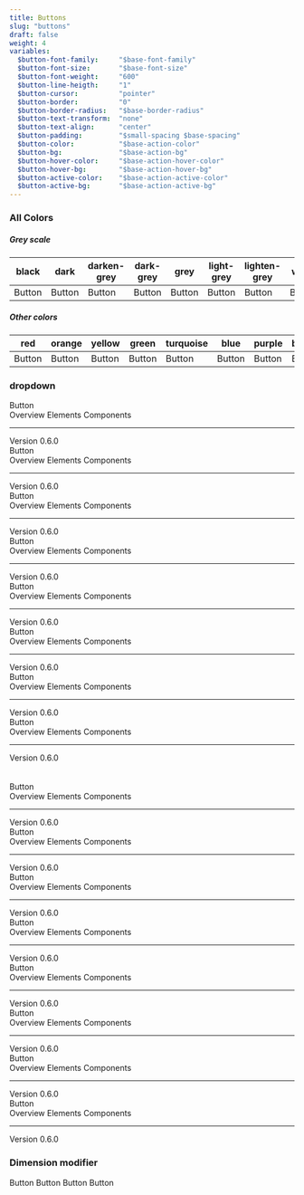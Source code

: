```yaml
---
title: Buttons
slug: "buttons"
draft: false
weight: 4
variables:
  $button-font-family:     "$base-font-family"
  $button-font-size:       "$base-font-size"
  $button-font-weight:     "600"
  $button-line-heigth:     "1"
  $button-cursor:          "pointer"
  $button-border:          "0"
  $button-border-radius:   "$base-border-radius"
  $button-text-transform:  "none"
  $button-text-align:      "center"
  $button-padding:         "$small-spacing $base-spacing"
  $button-color:           "$base-action-color"
  $button-bg:              "$base-action-bg"
  $button-hover-color:     "$base-action-hover-color"
  $button-hover-bg:        "$base-action-hover-bg"
  $button-active-color:    "$base-action-active-color"
  $button-active-bg:       "$base-action-active-bg"
---
```



<section>
  <h3>All Colors</h3>

  <h5>Grey scale</h5>
  <table class="table">
    <thead>
      <tr>
        <th class="t--small">black</th>
        <th class="t--small">dark</th>
        <th class="t--small">darken-grey</th>
        <th class="t--small">dark-grey</th>
        <th class="t--small">grey</th>
        <th class="t--small">light-grey</th>
        <th class="t--small">lighten-grey</th>
        <th class="t--small">white</th>
      </tr>
    </thead>
    <tbody>
      <tr>
        <td data-title="black"><a class="button--black">Button</a></td>
        <td data-title="dark"><a class="button--dark">Button</a></td>
        <td data-title="darken"><a class="button--darken-grey">Button</a></td>
        <td data-title="dark"><a class="button--dark-grey">Button</a></td>
        <td data-title="grey"><a class="button--grey">Button</a></td>
        <td data-title="light"><a class="button--light-grey">Button</a></td>
        <td data-title="lighten"><a class="button--lighten-grey">Button</a></td>
        <td data-title="white"><a class="button--white">Button</a></td>
      </tr>
    </tbody>
  </table>
</section>

<section>
  <h5>Other colors</h5>
  <table class="table">
    <thead>
      <tr>
        <th class="t--small">red</th>
        <th class="t--small">orange</th>
        <th class="t--small">yellow</th>
        <th class="t--small">green</th>
        <th class="t--small">turquoise</th>
        <th class="t--small">blue</th>
        <th class="t--small">purple</th>
        <th class="t--small">brown</th>
      </tr>
    </thead>
    <tbody>
      <tr>
        <td data-title="red"><a class="button--red">Button</a></td>
        <td data-title="orange"><a class="button--orange">Button</a></td>
        <td data-title="yellow"><a class="button--yellow">Button</a></td>
        <td data-title="green"><a class="button--green">Button</a></td>
        <td data-title="turquoise"><a class="button--turquoise">Button</a></td>
        <td data-title="blue"><a class="button--blue">Button</a></td>
        <td data-title="purple"><a class="button--purple">Button</a></td>
        <td data-title="brown"><a class="button--brown">Button</a></td>
      </tr>
    </tbody>
  </table>
</section>

<section>
  <h3>dropdown</h3>
  <div class="dropdown">
    <a class="dropdown__item--active button button--black">Button</a>
    <div class="dropdown__menu">
      <a class="dropdown__menu-item">Overview</a>
      <a class="dropdown__menu-item">Elements</a>
      <a class="dropdown__menu-item">Components</a>
      <hr class="dropdown__menu__divider">
      <a class="dropdown__menu-item">Version 0.6.0</a>
    </div>
  </div>
  <div class="dropdown">
    <a class="dropdown__item--active button button--dark">Button</a>
    <div class="dropdown__menu">
      <a class="dropdown__menu-item">Overview</a>
      <a class="dropdown__menu-item">Elements</a>
      <a class="dropdown__menu-item">Components</a>
      <hr class="dropdown__menu__divider">
      <a class="dropdown__menu-item">Version 0.6.0</a>
    </div>
  </div>
  <div class="dropdown">
    <a class="dropdown__item--active button button--darken-grey">Button</a>
    <div class="dropdown__menu">
      <a class="dropdown__menu-item">Overview</a>
      <a class="dropdown__menu-item">Elements</a>
      <a class="dropdown__menu-item">Components</a>
      <hr class="dropdown__menu__divider">
      <a class="dropdown__menu-item">Version 0.6.0</a>
    </div>
  </div>
  <div class="dropdown">
    <a class="dropdown__item--active button button--dark-grey">Button</a>
    <div class="dropdown__menu">
      <a class="dropdown__menu-item">Overview</a>
      <a class="dropdown__menu-item">Elements</a>
      <a class="dropdown__menu-item">Components</a>
      <hr class="dropdown__menu__divider">
      <a class="dropdown__menu-item">Version 0.6.0</a>
    </div>
  </div>
  <div class="dropdown">
    <a class="dropdown__item--active button button--grey">Button</a>
    <div class="dropdown__menu">
      <a class="dropdown__menu-item">Overview</a>
      <a class="dropdown__menu-item">Elements</a>
      <a class="dropdown__menu-item">Components</a>
      <hr class="dropdown__menu__divider">
      <a class="dropdown__menu-item">Version 0.6.0</a>
    </div>
  </div>
  <div class="dropdown">
    <a class="dropdown__item--active button button--light-grey">Button</a>
    <div class="dropdown__menu">
      <a class="dropdown__menu-item">Overview</a>
      <a class="dropdown__menu-item">Elements</a>
      <a class="dropdown__menu-item">Components</a>
      <hr class="dropdown__menu__divider">
      <a class="dropdown__menu-item">Version 0.6.0</a>
    </div>
  </div>
  <div class="dropdown">
    <a class="dropdown__item--active button button--lighten-grey">Button</a>
    <div class="dropdown__menu">
      <a class="dropdown__menu-item">Overview</a>
      <a class="dropdown__menu-item">Elements</a>
      <a class="dropdown__menu-item">Components</a>
      <hr class="dropdown__menu__divider">
      <a class="dropdown__menu-item">Version 0.6.0</a>
    </div>
  </div>
  <div class="dropdown">
    <a class="dropdown__item--active button button--white">Button</a>
    <div class="dropdown__menu">
      <a class="dropdown__menu-item">Overview</a>
      <a class="dropdown__menu-item">Elements</a>
      <a class="dropdown__menu-item">Components</a>
      <hr class="dropdown__menu__divider">
      <a class="dropdown__menu-item">Version 0.6.0</a>
    </div>
  </div>
  <br />
  <br />
  <div class="dropdown">
    <a class="dropdown__item--active button button--red">Button</a>
    <div class="dropdown__menu">
      <a class="dropdown__menu-item">Overview</a>
      <a class="dropdown__menu-item">Elements</a>
      <a class="dropdown__menu-item">Components</a>
      <hr class="dropdown__menu__divider">
      <a class="dropdown__menu-item">Version 0.6.0</a>
    </div>
  </div>
  <div class="dropdown">
    <a class="dropdown__item--active button button--orange">Button</a>
    <div class="dropdown__menu">
      <a class="dropdown__menu-item">Overview</a>
      <a class="dropdown__menu-item">Elements</a>
      <a class="dropdown__menu-item">Components</a>
      <hr class="dropdown__menu__divider">
      <a class="dropdown__menu-item">Version 0.6.0</a>
    </div>
  </div>
  <div class="dropdown">
    <a class="dropdown__item--active button button--yellow">Button</a>
    <div class="dropdown__menu">
      <a class="dropdown__menu-item">Overview</a>
      <a class="dropdown__menu-item">Elements</a>
      <a class="dropdown__menu-item">Components</a>
      <hr class="dropdown__menu__divider">
      <a class="dropdown__menu-item">Version 0.6.0</a>
    </div>
  </div>
  <div class="dropdown">
    <a class="dropdown__item--active button button--green">Button</a>
    <div class="dropdown__menu">
      <a class="dropdown__menu-item">Overview</a>
      <a class="dropdown__menu-item">Elements</a>
      <a class="dropdown__menu-item">Components</a>
      <hr class="dropdown__menu__divider">
      <a class="dropdown__menu-item">Version 0.6.0</a>
    </div>
  </div>
  <div class="dropdown">
    <a class="dropdown__item--active button button--turquoise">Button</a>
    <div class="dropdown__menu">
      <a class="dropdown__menu-item">Overview</a>
      <a class="dropdown__menu-item">Elements</a>
      <a class="dropdown__menu-item">Components</a>
      <hr class="dropdown__menu__divider">
      <a class="dropdown__menu-item">Version 0.6.0</a>
    </div>
  </div>
  <div class="dropdown">
    <a class="dropdown__item--active button button--blue">Button</a>
    <div class="dropdown__menu">
      <a class="dropdown__menu-item">Overview</a>
      <a class="dropdown__menu-item">Elements</a>
      <a class="dropdown__menu-item">Components</a>
      <hr class="dropdown__menu__divider">
      <a class="dropdown__menu-item">Version 0.6.0</a>
    </div>
  </div>
  <div class="dropdown">
    <a class="dropdown__item--active button button--purple">Button</a>
    <div class="dropdown__menu">
      <a class="dropdown__menu-item">Overview</a>
      <a class="dropdown__menu-item">Elements</a>
      <a class="dropdown__menu-item">Components</a>
      <hr class="dropdown__menu__divider">
      <a class="dropdown__menu-item">Version 0.6.0</a>
    </div>
  </div>
  <div class="dropdown">
    <a class="dropdown__item--active button button--brown">Button</a>
    <div class="dropdown__menu">
      <a class="dropdown__menu-item">Overview</a>
      <a class="dropdown__menu-item">Elements</a>
      <a class="dropdown__menu-item">Components</a>
      <hr class="dropdown__menu__divider">
      <a class="dropdown__menu-item">Version 0.6.0</a>
    </div>
  </div>
</section>


<section>
  <h3>Dimension modifier</h3>
  <a class="button--red button--small">Button</a>
  <a class="button--orange">Button</a>
  <a class="button--yellow button--medium">Button</a>
  <a class="button--green button--large">Button</a>
</p>
</section>
